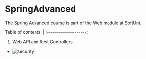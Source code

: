 # SpringAdvanced

The Spring Advanced course is part of the Web module at SoftUni.



Table of contents: |
:--------------------:
1. Web API and Rest Controllers.
- ![security](https://github.com/PepiZlatev/SpringAdvanced/tree/master/security)
